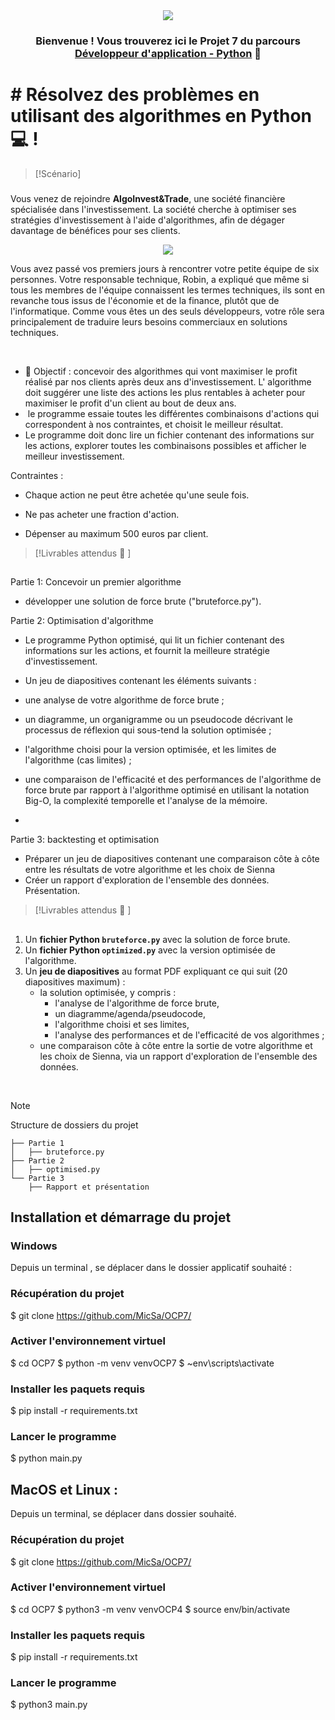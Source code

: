 <div align="center">
  <a href="" target="_blank" rel="noreferrer">
    <img src="https://www.python.org/static/community_logos/python-logo-master-v3-TM.png">
  </a>
</div>


<h3 align="center">

Bienvenue ! Vous trouverez ici le Projet 7 du parcours<a href="https://openclassrooms.com/fr/paths/518-developpeur-dapplication-python" target="_blank" rel="noreferrer"> Développeur d'application - Python</a> 👋

</h3>

<h2 align="center">

# # Résolvez des problèmes en utilisant des algorithmes en Python 💻 !

</h2>

> [!Scénario] 
> ###  

Vous venez de rejoindre **AlgoInvest&Trade**, une société financière spécialisée dans l'investissement. La société cherche à optimiser ses stratégies d'investissement à l'aide d'algorithmes, afin de dégager davantage de bénéfices pour ses clients.

<div align="center">
  <a href="" target="_blank" rel="noreferrer">
    <img src="https://user.oc-static.com/upload/2020/09/18/1600429119334_P6.png">
  </a>
</div>


Vous avez passé vos premiers jours à rencontrer votre petite équipe de six personnes. Votre responsable technique, Robin, a expliqué que même si tous les membres de l'équipe connaissent les termes techniques, ils sont en revanche tous issus de l'économie et de la finance, plutôt que de l'informatique. Comme vous êtes un des seuls développeurs, votre rôle sera principalement de traduire leurs besoins commerciaux en solutions techniques.

</br>

- 💬 Objectif : concevoir des algorithmes qui vont maximiser le profit réalisé par nos clients après deux ans d'investissement. L' algorithme doit suggérer une liste des actions les plus rentables à acheter pour maximiser le profit d'un client au bout de deux ans.
-  le programme essaie toutes les différentes combinaisons d'actions qui correspondent à nos contraintes, et choisit le meilleur résultat.  
- Le programme doit donc lire un fichier contenant des informations sur les actions, explorer toutes les combinaisons possibles et afficher le meilleur investissement.

Contraintes  :

-   Chaque action ne peut être achetée qu'une seule fois.
    
-   Ne pas acheter une fraction d'action.
    
-   Dépenser au maximum 500 euros par client.

> [!Livrables attendus 🔭 ] 
> ##   

Partie 1: Concevoir un premier algorithme
-   développer une solution de force brute ("bruteforce.py").

Partie 2: Optimisation d'algorithme
-    Le programme Python optimisé, qui lit un fichier contenant des informations sur les actions, et fournit la meilleure stratégie d'investissement.
-   Un jeu de diapositives contenant les éléments suivants : 

-   une analyse de votre algorithme de force brute ; 
-   un diagramme, un organigramme ou un pseudocode décrivant le processus de réflexion qui sous-tend la solution optimisée ;
-   l'algorithme choisi pour la version optimisée, et les limites de l'algorithme (cas limites) ; 
-   une comparaison de l'efficacité et des performances de l'algorithme de force brute par rapport à l'algorithme optimisé en utilisant la notation Big-O, la complexité temporelle et l'analyse de la mémoire.
- 
Partie 3: backtesting et optimisation
-   Préparer un jeu de diapositives contenant une comparaison côte à côte entre les résultats de votre algorithme et les choix de Sienna  
- Créer un rapport d'exploration de l'ensemble des données. Présentation.

> [!Livrables attendus 🔭 ] 
> ##   

1.  Un **fichier Python `bruteforce.py`** avec la solution de force brute. 
2.  Un **fichier Python `optimized.py`** avec la version optimisée de l'algorithme.
3.  Un **jeu de diapositives** au format PDF expliquant ce qui suit (20 diapositives maximum) :
    -   la solution optimisée, y compris :
        -   l'analyse de l'algorithme de force brute,
        -   un diagramme/agenda/pseudocode,
        -   l'algorithme choisi et ses limites,
        -   l'analyse des performances et de l'efficacité de vos algorithmes ;
    -   une comparaison côte à côte entre la sortie de votre algorithme et les choix de Sienna, via un rapport d'exploration de l'ensemble des données.

</br>

> [!note] 
> Structure de dossiers du projet  

```
├── Partie 1
│   ├── bruteforce.py
├── Partie 2
│   ├── optimised.py
└── Partie 3
    ├── Rapport et présentation

```


<h2> Installation et démarrage du projet</h2> 
<h3>Windows  </h3> 

Depuis un terminal , se déplacer dans le dossier applicatif souhaité :

<h3>Récupération du projet</h3> 

$ git clone https://github.com/MicSa/OCP7/

<h3>Activer l'environnement virtuel </h3> 

$ cd OCP7 
$ python -m venv venvOCP7 
$ ~env\scripts\activate

<h3>Installer les paquets requis </h3>

$ pip install -r requirements.txt

<h3>Lancer le programme</h3>

$ python main.py

<h2>MacOS et Linux : </h2>

Depuis un terminal, se déplacer dans dossier souhaité. 

<h3>Récupération du projet</h3>

$ git clone https://github.com/MicSa/OCP7/


<h3>Activer l'environnement virtuel </h3>

$ cd OCP7
$ python3 -m venv venvOCP4 
$ source env/bin/activate

<h3>Installer les paquets requis </h3>

$ pip install -r requirements.txt

<h3>Lancer le programme </h3>

$ python3 main.py
